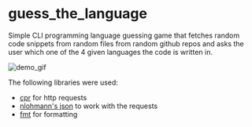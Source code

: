 # guess_the_language
Simple CLI programming language guessing game that fetches random code snippets from random files from random github repos and asks the user which one of the 4 given languages the code is written in.

![demo_gif](https://i.imgur.com/hRErJqa.gif)

The following libraries were used:
- [cpr](https://github.com/libcpr/cpr) for http requests
- [nlohmann's json](https://github.com/nlohmann/json) to work with the requests
- [fmt](https://github.com/fmtlib/fmt) for formatting
